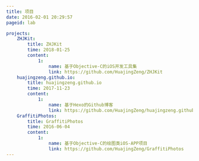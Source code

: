 ```yaml
---
title: 项目
date: 2016-02-01 20:29:57
pageid: lab

projects:
    ZHJKit:
        title: ZHJKit
        time: 2018-01-25
        content:
            1:
                name: 基于Objective-C的iOS开发工具集
                link: https://github.com/HuajingZeng/ZHJKit
    huajingzeng.github.io:
        title: huajingzeng.github.io
        time: 2017-11-23
        content: 
            1:
                name: 基于Hexo的Github博客
                link: https://github.com/HuajingZeng/huajingzeng.github.io
    GraffitiPhotos:
        title: GraffitiPhotos
        time: 2016-06-04
        content: 
            1:        
                name: 基于Objective-C的绘图类iOS-APP项目
                link: https://github.com/HuajingZeng/GraffitiPhotos  
---
```



